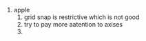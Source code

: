 1. apple
	1. grid snap is restrictive which is not good
	2. try to pay more aatention to axises
	3. 